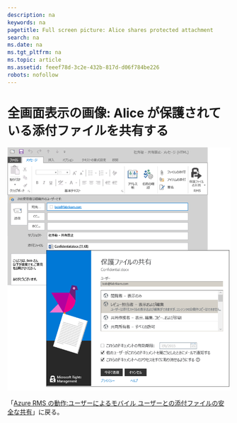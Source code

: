 ```yaml
---
description: na
keywords: na
pagetitle: Full screen picture: Alice shares protected attachment
search: na
ms.date: na
ms.tgt_pltfrm: na
ms.topic: article
ms.assetid: feeef78d-3c2e-432b-817d-d06f784be226
robots: nofollow
---
```

# 全画面表示の画像: Alice が保護されている添付ファイルを共有する
![](../Image/AzRMS_StoryboardEmaill1.PNG)

「[Azure RMS の動作:ユーザーによるモバイル ユーザーとの添付ファイルの安全な共有](http://technet.microsoft.com/library/jj585026.aspx)」に戻る。

